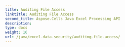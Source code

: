 ```yaml
---
title: Auditing File Access
linktitle: Auditing File Access
second_title: Aspose.Cells Java Excel Processing API
description: 
type: docs
weight: 16
url: /java/excel-data-security/auditing-file-access/
---
```


